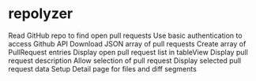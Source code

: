 # repolyzer

Read GitHub repo to find open pull requests
  Use basic authentication to access Github API
  Download JSON array of pull requests
  Create array of PullRequest entries
Display open pull request list in tableView
  Display pull request description
  Allow selection of pull request
Display selected pull request data
  Setup Detail page for files and diff segments
